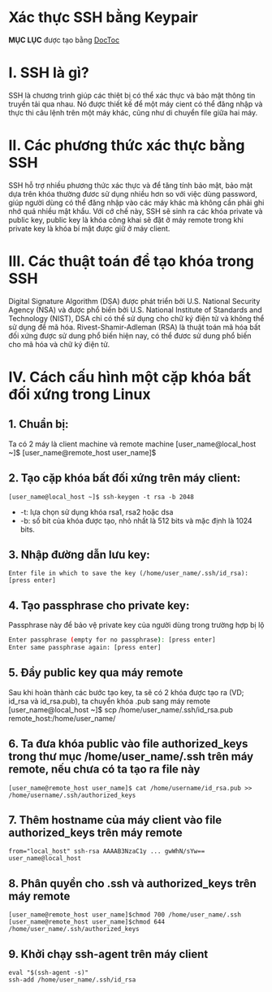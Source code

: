 ﻿# Xác thực SSH bằng Keypair

**MỤC LỤC** 
được tạo bằng [DocToc](http://doctoc.herokuapp.com/)

# I. SSH là gì?

SSH là chương trình giúp các thiêt bị có thể xác thực và bảo mật thông tin truyền tải qua nhau. 
Nó được thiết kế để một máy cient có thể đăng nhập và thực thi câu lệnh trên một máy khác, cũng như di chuyển file giữa hai máy.

# II. Các phương thức xác thực bằng SSH

SSH hỗ trợ nhiều phương thức xác thực và để tăng tính bảo mật, bảo mật dựa trên khóa thường đươc sử dụng nhiều hơn so với việc dùng password, 
giúp người dùng có thể đăng nhập vào các máy khác mà không cần phải ghi nhớ quá nhiều mật khẩu. Với cớ chế này, SSH sẽ sinh ra các 
khóa private và public key, public key là khóa công khai sẽ đặt ở máy remote trong khi private key là khóa bí mật được giữ ở máy client.

# III. Các thuật toán để tạo khóa trong SSH

Digital Signature Algorithm (DSA) được phát triển bởi U.S. National Security Agency (NSA) và được phổ biến bởi U.S. National Institute of Standards and Technology (NIST), DSA chỉ có thể sử dụng cho chữ ký
điện tử và không thể sử dụng để mã hóa. 
Rivest-Shamir-Adleman (RSA) là thuật toán mã hóa bất đối xứng được sử dung phổ biến hiện nay, có thể đươc sử dung phổ biến cho mã hóa và chữ ký điện tử.

# IV. Cách cấu hình một cặp khóa bất đối xứng trong Linux

## 1. Chuẩn bị:
Ta có 2 máy là client machine và remote machine
	[user_name@local_host ~]$
	[user_name@remote_host user_name]$
	
## 2. Tạo cặp khóa bất đối xứng trên máy client:
	[user_name@local_host ~]$ ssh-keygen -t rsa -b 2048
- -t: lựa chọn sử dụng khóa rsa1, rsa2 hoặc dsa
- -b: số bit của khóa được tạo, nhỏ nhất là 512 bits và mặc định là 1024 bits.

## 3. Nhập đường dẫn lưu key:
	Enter file in which to save the key (/home/user_name/.ssh/id_rsa): [press enter]
	
## 4. Tạo passphrase cho private key:
Passphrase này để bảo vệ private key của người dùng trong trường hợp bị lộ
```sh	
Enter passphrase (empty for no passphrase): [press enter]
Enter same passphrase again: [press enter]
```
## 5. Đẩy public key qua máy remote
Sau khi hoàn thành các bước tạo key, ta sẽ có 2 khóa được tạo ra (VD; id_rsa và id_rsa.pub), ta chuyển khóa .pub sang máy remote	
	[user_name@local_host ~]$ scp /home/user_name/.ssh/id_rsa.pub remote_host:/home/user_name/
	
## 6. Ta đưa khóa public vào file authorized_keys trong thư mục /home/user_name/.ssh trên máy remote, nếu chưa có ta tạo ra file này
	[user_name@remote_host user_name]$ cat /home/username/id_rsa.pub >> /home/username/.ssh/authorized_keys
	
## 7. Thêm hostname của máy client vào file authorized_keys trên máy remote	
	from="local_host" ssh-rsa AAAAB3NzaC1y ... gwWhN/sYw== user_name@local_host 
	
## 8. Phân quyền cho .ssh và authorized_keys trên máy remote
	[user_name@remote_host user_name]$chmod 700 /home/user_name/.ssh
	[user_name@remote_host user_name]$chmod 644 /home/user_name/.ssh/authorized_keys

## 9. Khởi chạy ssh-agent trên máy client
	eval "$(ssh-agent -s)"
	ssh-add /home/user_name/.ssh/id_rsa





